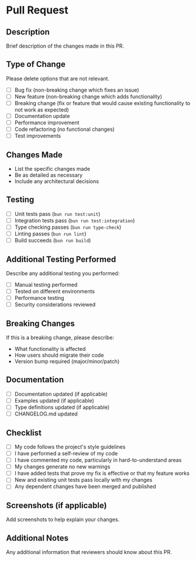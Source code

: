 # Pull Request

## Description
Brief description of the changes made in this PR.

## Type of Change
Please delete options that are not relevant.

- [ ] Bug fix (non-breaking change which fixes an issue)
- [ ] New feature (non-breaking change which adds functionality)
- [ ] Breaking change (fix or feature that would cause existing functionality to not work as expected)
- [ ] Documentation update
- [ ] Performance improvement
- [ ] Code refactoring (no functional changes)
- [ ] Test improvements

## Changes Made
- List the specific changes made
- Be as detailed as necessary
- Include any architectural decisions

## Testing
- [ ] Unit tests pass (`bun run test:unit`)
- [ ] Integration tests pass (`bun run test:integration`)
- [ ] Type checking passes (`bun run type-check`)
- [ ] Linting passes (`bun run lint`)
- [ ] Build succeeds (`bun run build`)

## Additional Testing Performed
Describe any additional testing you performed:
- [ ] Manual testing performed
- [ ] Tested on different environments
- [ ] Performance testing
- [ ] Security considerations reviewed

## Breaking Changes
If this is a breaking change, please describe:
- What functionality is affected
- How users should migrate their code
- Version bump required (major/minor/patch)

## Documentation
- [ ] Documentation updated (if applicable)
- [ ] Examples updated (if applicable)
- [ ] Type definitions updated (if applicable)
- [ ] CHANGELOG.md updated

## Checklist
- [ ] My code follows the project's style guidelines
- [ ] I have performed a self-review of my code
- [ ] I have commented my code, particularly in hard-to-understand areas
- [ ] My changes generate no new warnings
- [ ] I have added tests that prove my fix is effective or that my feature works
- [ ] New and existing unit tests pass locally with my changes
- [ ] Any dependent changes have been merged and published

## Screenshots (if applicable)
Add screenshots to help explain your changes.

## Additional Notes
Any additional information that reviewers should know about this PR.
